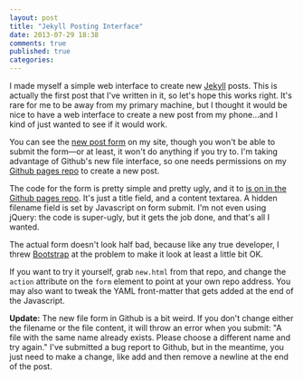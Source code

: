 ```yaml
---
layout: post
title: "Jekyll Posting Interface"
date: 2013-07-29 18:38
comments: true
published: true
categories: 
---
```

I made myself a simple web interface to create new [Jekyll](http://jekyllrb.com/) posts. This is actually the first post that I've written in it, so let's hope this works right. It's rare for me to be away from my primary machine, but I thought it would be nice to have a web interface to create a new post from my phone…and I kind of just wanted to see if it would work.

You can see the [new post form](/new.html) on my site, though you won't be able to submit the form—or at least, it won't do anything if you try to. I'm taking advantage of Github's new file interface, so one needs permissions on my [Github pages repo](https://github.com/brockboland/brockboland.github.com) to create a new post.

The code for the form is pretty simple and pretty ugly, and it to [is on in the Github pages repo](https://github.com/brockboland/brockboland.github.com/blob/master/new.html). It's just a title field, and a content textarea. A hidden filename field is set by Javascript on form submit. I'm not even using jQuery: the code is super-ugly, but it gets the job done, and that's all I wanted.

The actual form doesn't look half bad, because like any true developer, I threw [Bootstrap](http://getbootstrap.com/) at the problem to make it look at least a little bit OK.

If you want to try it yourself, grab `new.html` from that repo, and change the `action` attribute on the `form` element to point at your own repo address. You may also want to tweak the YAML front-matter that gets added at the end of the Javascript.

**Update:** The new file form in Github is a bit weird. If you don't change either the filename or the file content, it will throw an error when you submit: "A file with the same name already exists. Please choose a different name and try again." I've submitted a bug report to Github, but in the meantime, you just need to make a change, like add and then remove a newline at the end of the post.
